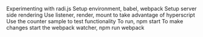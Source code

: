 Experimenting with radi.js
Setup environment, babel, webpack
Setup server side rendering
Use listener, render, mount to take advantage of hyperscript
Use the counter sample to test functionality
To run, npm start
To make changes start the webpack watcher, npm run webpack